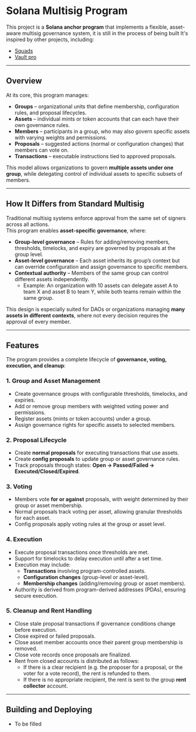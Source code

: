 # Solana Multisig Program

This project is a **Solana anchor program** that implements a flexible, asset-aware multisig governance system, it is still in the process of being built
It's inspired by other projects, including:  

- [Squads](https://github.com/Squads-Protocol/v4)  
- [Vault pro](https://github.com/solana-turbin3/Q1_25_Builder_dvrvsimi)  

---

## Overview

At its core, this program manages:

- **Groups** – organizational units that define membership, configuration rules, and proposal lifecycles.  
- **Assets** – individual mints or token accounts that can each have their own governance rules.  
- **Members** – participants in a group, who may also govern specific assets with varying weights and permissions.  
- **Proposals** – suggested actions (normal or configuration changes) that members can vote on.  
- **Transactions** – executable instructions tied to approved proposals.  

This model allows organizations to govern **multiple assets under one group**, while delegating control of individual assets to specific subsets of members.  

---

## How It Differs from Standard Multisig

Traditional multisig systems enforce approval from the same set of signers across all actions.  
This program enables **asset-specific governance**, where:

- **Group-level governance** – Rules for adding/removing members, thresholds, timelocks, and expiry are governed by proposals at the group level.  
- **Asset-level governance** – Each asset inherits its group’s context but can override configuration and assign governance to specific members.  
- **Contextual authority** – Members of the same group can control different assets independently.  
  - Example: An organization with 10 assets can delegate asset A to team X and asset B to team Y, while both teams remain within the same group.

This design is especially suited for DAOs or organizations managing **many assets in different contexts**, where not every decision requires the approval of every member.

---

## Features

The program provides a complete lifecycle of **governance, voting, execution, and cleanup**:

### 1. Group and Asset Management
- Create governance groups with configurable thresholds, timelocks, and expiries.  
- Add or remove group members with weighted voting power and permissions.  
- Register assets (mints or token accounts) under a group.  
- Assign governance rights for specific assets to selected members.  

### 2. Proposal Lifecycle
- Create **normal proposals** for executing transactions that use assets.  
- Create **config proposals** to update group or asset governance rules.  
- Track proposals through states: **Open → Passed/Failed → Executed/Closed/Expired**.  

### 3. Voting
- Members vote **for or against** proposals, with weight determined by their group or asset membership.  
- Normal proposals track voting per asset, allowing granular thresholds for each asset.  
- Config proposals apply voting rules at the group or asset level.  

### 4. Execution
- Execute proposal transactions once thresholds are met.  
- Support for timelocks to delay execution until after a set time.  
- Execution may include:
  - **Transactions** involving program-controlled assets.  
  - **Configuration changes** (group-level or asset-level).  
  - **Membership changes** (adding/removing group or asset members).  
- Authority is derived from program-derived addresses (PDAs), ensuring secure execution.  

### 5. Cleanup and Rent Handling
- Close stale proposal transactions if governance conditions change before execution.  
- Close expired or failed proposals.  
- Close asset member accounts once their parent group membership is removed.  
- Close vote records once proposals are finalized.  
- Rent from closed accounts is distributed as follows:
  - If there is a clear recipient (e.g. the proposer for a proposal, or the voter for a vote record), the rent is refunded to them.  
  - If there is no appropriate recipient, the rent is sent to the group **rent collector** account.

---

## Building and Deploying
 - To be filled
